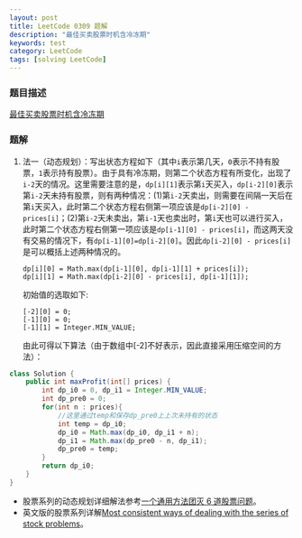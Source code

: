 ```yaml
---
layout: post
title: LeetCode 0309 题解
description: "最佳买卖股票时机含冷冻期"
keywords: test
category: LeetCode
tags: [solving LeetCode]
---
```


### 题目描述
[最佳买卖股票时机含冷冻期](https://leetcode-cn.com/problems/best-time-to-buy-and-sell-stock-with-cooldown/)

### 题解
1. 法一（动态规划）：写出状态方程如下（其中`i`表示第几天，`0`表示不持有股票，`1`表示持有股票）。由于具有冷冻期，则第二个状态方程有所变化，出现了`i-2`天的情况。这里需要注意的是，`dp[i][1]`表示第`i`天买入，`dp[i-2][0]`表示第`i-2`天未持有股票，则有两种情况：(1)第`i-2`天卖出，则需要在间隔一天后在第`i`天买入，此时第二个状态方程右侧第一项应该是`dp[i-2][0] - prices[i]`；(2)第`i-2`天未卖出，第`i-1`天也卖出时，第`i`天也可以进行买入，此时第二个状态方程右侧第一项应该是`dp[i-1][0] - prices[i]`，而这两天没有交易的情况下，有`dp[i-1][0]=dp[i-2][0]`。因此`dp[i-2][0] - prices[i]`是可以概括上述两种情况的。
    ```
    dp[i][0] = Math.max(dp[i-1][0], dp[i-1][1] + prices[i]);
    dp[i][1] = Math.max(dp[i-2][0] - prices[i], dp[i-1][1]);
    ```  
    初始值的选取如下:
    ```
    [-2][0] = 0;
    [-1][0] = 0;
    [-1][1] = Integer.MIN_VALUE;
    ```  
    由此可得以下算法（由于数组中[-2]不好表示，因此直接采用压缩空间的方法）：
```java
class Solution {
    public int maxProfit(int[] prices) {
        int dp_i0 = 0, dp_i1 = Integer.MIN_VALUE;
        int dp_pre0 = 0;
        for(int n : prices){
            //这里通过temp和保存dp_pre0上上次未持有的状态
            int temp = dp_i0;
            dp_i0 = Math.max(dp_i0, dp_i1 + n);
            dp_i1 = Math.max(dp_pre0 - n, dp_i1);
            dp_pre0 = temp;
        }
        return dp_i0;
    }
}
```
* 股票系列的动态规划详细解法参考[一个通用方法团灭 6 道股票问题](https://leetcode-cn.com/problems/best-time-to-buy-and-sell-stock-iii/solution/yi-ge-tong-yong-fang-fa-tuan-mie-6-dao-gu-piao-wen/)。
* 英文版的股票系列详解[Most consistent ways of dealing with the series of stock problems](https://leetcode.com/problems/best-time-to-buy-and-sell-stock-with-transaction-fee/discuss/108870/Most-consistent-ways-of-dealing-with-the-series-of-stock-problems)。